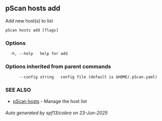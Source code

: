## pScan hosts add

Add new host(s) to list

```
pScan hosts add [flags]
```

### Options

```
  -h, --help   help for add
```

### Options inherited from parent commands

```
      --config string   config file (default is $HOME/.pScan.yaml)
```

### SEE ALSO

* [pScan hosts](pScan_hosts.md)	 - Manage the host list

###### Auto generated by spf13/cobra on 23-Jun-2025
